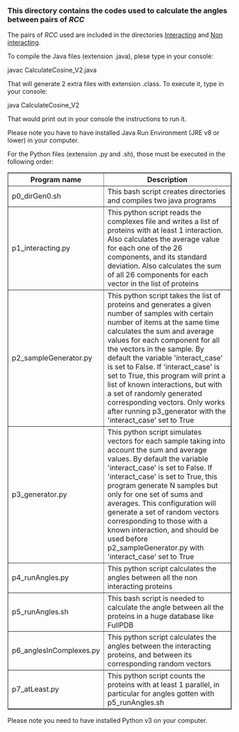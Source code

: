 <h3>This directory contains the codes used to calculate the angles between pairs of <i>RCC</i></h3>
<p>The pairs of <i>RCC</i> used are included in the directories <a href="https://github.com/gdelrioifc/PPI-RCC2/tree/main/Parallelism/Interacting">Interacting</a> and <a href="https://github.com/gdelrioifc/PPI-RCC2/tree/main/Parallelism/NonInteracting">Non interacting</a>.</p>

<p>To compile the Java files (extension .java), plese type in your console:</p>
<p>javac CalculateCosine_V2.java</p>
<p>That will generate 2 extra files with extension .class. To execute it, type in your console:</p>
<p>java CalculateCosine_V2</p>
<p>That would print out in your console the instructions to run it.</p>
<p>Please note you have to have installed Java Run Environment (JRE v8 or lower) in your computer.</p>

<p>For the Python files (extension .py and .sh), those must be executed in the following order:</p>
<table border=1>
<th>Program name</th><th>Description</th>
<tr>
  <td>p0_dirGen0.sh</td>
  <td>This bash script creates directories and compiles two java programs</td>
</tr>
<tr>
  <td>p1_interacting.py</td>
  <td>This python script reads the complexes file and writes a list of proteins with at least 1 interaction. Also calculates the average value for each one of the 26 components, and its standard deviation. Also calculates the sum of all 26 components for each vector in the list of proteins</td>
</tr>
<tr>
  <td>p2_sampleGenerator.py</td>
  <td>This python script takes the list of proteins and generates a given number of samples with certain number of items at the same time calculates the sum and average values for each component for all the vectors in the sample. By default the variable 'interact_case' is set to False. If 'interact_case' is set to True, this program will print a list of known interactions, but with a set of randomly generated corresponding vectors. Only works after running p3_generator with the 'interact_case' set to True</td>
</tr>
<tr>
  <td>p3_generator.py</td>
  <td>This python script simulates vectors for each sample taking into account the sum and average values. By default the variable 'interact_case' is set to False. If 'interact_case' is set to True, this program generate N samples but only for one set of sums and averages. This configuration will generate a set of random vectors corresponding to those with a known interaction, and should be used before p2_sampleGenerator.py with 'interact_case' set to True</td>
</tr>
<tr>
  <td>p4_runAngles.py</td>
  <td>This python script calculates the angles between all the non interacting proteins</td>
</tr>
<tr>
  <td>p5_runAngles.sh</td>
  <td>This bash script is needed to calculate the angle between all the proteins in a huge database like FullPDB</td>
</tr>
<tr>
  <td>p6_anglesInComplexes.py</td>
  <td>This python script calculates the angles between the interacting proteins, and between its corresponding random vectors</td>
</tr>
<tr>
  <td>p7_atLeast.py</td>
  <td>This python script counts the proteins with at least 1 parallel, in particular for angles gotten with p5_runAngles.sh</td>
</tr>
</table>
<p>Please note you need to have installed Python v3 on your computer.</p>
